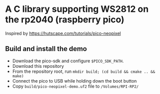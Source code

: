 # A C library supporting WS2812 on the rp2040 (raspberry pico)

Inspired by https://hutscape.com/tutorials/pico-neopixel

## Build and install the demo

* Download the pico-sdk and configure `$PICO_SDK_PATH`.
* Download this repository
* From the repository root, run `mkdir build; (cd build && cmake .. && make)`
* Connect the pico to USB while holding down the boot button
* Copy `build/pico-neopixel-demo.uf2` file to `/Volumes/RPI-RP2/`



